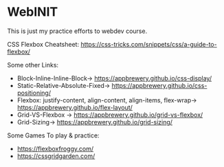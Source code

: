 # WebINIT

This is just my practice efforts to webdev course.

CSS Flexbox Cheatsheet: https://css-tricks.com/snippets/css/a-guide-to-flexbox/

Some other Links:
- Block-Inline-Inline-Block-> https://appbrewery.github.io/css-display/
- Static-Relative-Absolute-Fixed-> https://appbrewery.github.io/css-positioning/
- Flexbox: justify-content, align-content, align-items, flex-wrap-> https://appbrewery.github.io/flex-layout/
- Grid-VS-Flexbox -> https://appbrewery.github.io/grid-vs-flexbox/
- Grid-Sizing-> https://appbrewery.github.io/grid-sizing/


Some Games To play & practice:
- https://flexboxfroggy.com/
- https://cssgridgarden.com/
